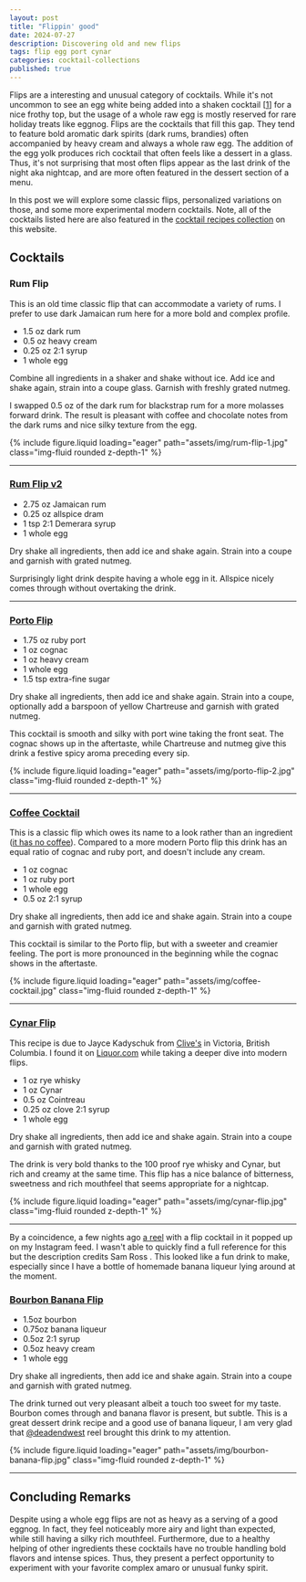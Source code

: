 ```yaml
---
layout: post
title: "Flippin' good"
date: 2024-07-27
description: Discovering old and new flips
tags: flip egg port cynar
categories: cocktail-collections
published: true
---
```


Flips are a interesting and unusual category of cocktails. While it's not uncommon to see an egg white being added into a shaken cocktail [[1](/cocktails/cocktail-recipes/double-lemon-whiskey-sour)] for a nice frothy top, but the usage of a whole raw egg is mostly reserved for rare holiday treats like eggnog. Flips are the cocktails that fill this gap. They tend to feature bold aromatic dark spirits (dark rums, brandies) often accompanied by heavy cream and always a whole raw egg. The addition of the egg yolk produces rich cocktail that often feels like a dessert in a glass. Thus, it's not surprising that most often flips appear as the last drink of the night aka nightcap, and are more often featured in the dessert section of a menu.

In this post we will explore some classic flips, personalized variations on those, and some more experimental modern cocktails. Note, all of the cocktails listed here are also featured in the [cocktail recipes collection](/cocktails/cocktail-recipes) on this website.

## Cocktails

### Rum Flip

This is an old time classic flip that can accommodate a variety of rums. I prefer to use dark Jamaican rum here for a more bold and complex profile.

* 1.5 oz dark rum
* 0.5 oz heavy cream
* 0.25 oz 2:1 syrup
* 1 whole egg

Combine all ingredients in a shaker and shake without ice. Add ice and shake again, strain into a coupe glass. Garnish with freshly grated nutmeg.

I swapped 0.5 oz of the dark rum for blackstrap rum for a more molasses forward drink. The result is pleasant with coffee and chocolate notes from the dark rums and nice silky texture from the egg.

{% include figure.liquid loading="eager" path="assets/img/rum-flip-1.jpg" class="img-fluid rounded z-depth-1" %}

---

### [Rum Flip v2](/cocktails/cocktail-recipes/rum-flip-v2)

* 2.75 oz Jamaican rum
* 0.25 oz allspice dram
* 1 tsp 2:1 Demerara syrup
* 1 whole egg

Dry shake all ingredients, then add ice and shake again. Strain into a coupe and garnish with grated nutmeg.

Surprisingly light drink despite having a whole egg in it. Allspice nicely comes through without overtaking the drink.

---

### [Porto Flip](/cocktails/cocktail-recipes/porto-flip)

* 1.75 oz ruby port
* 1 oz cognac
* 1 oz heavy cream
* 1 whole egg
* 1.5 tsp extra-fine sugar

Dry shake all ingredients, then add ice and shake again. Strain into a coupe, optionally add a barspoon of yellow Chartreuse and garnish with grated nutmeg.

This cocktail is smooth and silky with port wine taking the front seat. The cognac shows up in the aftertaste, while Chartreuse and nutmeg give this drink a festive spicy aroma preceding every sip.

{% include figure.liquid loading="eager" path="assets/img/porto-flip-2.jpg" class="img-fluid rounded z-depth-1" %}

---

### [Coffee Cocktail](/cocktails/cocktail-recipes/coffee-cocktail)

This is a classic flip which owes its name to a look rather than an ingredient ([it has no coffee](https://www.liquor.com/recipes/coffee-cocktail/)). Compared to a more modern Porto flip this drink has an equal ratio of cognac and ruby port, and doesn't include any cream.

* 1 oz cognac
* 1 oz ruby port
* 1 whole egg
* 0.5 oz 2:1 syrup

Dry shake all ingredients, then add ice and shake again. Strain into a coupe and garnish with grated nutmeg.

This cocktail is similar to the Porto flip, but with a sweeter and creamier feeling. The port is more pronounced in the beginning while the cognac shows in the aftertaste.

{% include figure.liquid loading="eager" path="assets/img/coffee-cocktail.jpg" class="img-fluid rounded z-depth-1" %}

---

### [Cynar Flip](/cocktails/cocktail-recipes/cynar-flip)

This recipe is due to Jayce Kadyschuk from [Clive's](https://clivesclassiclounge.com/) in Victoria, British Columbia. I found it on [Liquor.com](https://www.liquor.com/recipes/cynar-flip/) while taking a deeper dive into modern flips.

* 1 oz rye whisky
* 1 oz Cynar
* 0.5 oz Cointreau
* 0.25 oz clove 2:1 syrup
* 1 whole egg

Dry shake all ingredients, then add ice and shake again. Strain into a coupe and garnish with grated nutmeg.

The drink is very bold thanks to the 100 proof rye whisky and Cynar, but rich and creamy at the same time. This flip has a nice balance of bitterness, sweetness and rich mouthfeel that seems appropriate for a nightcap.

{% include figure.liquid loading="eager" path="assets/img/cynar-flip.jpg" class="img-fluid rounded z-depth-1" %}

---

By a coincidence, a few nights ago [a reel](https://www.instagram.com/p/C8hi_s6JllR/) with a flip cocktail in it popped up on my Instagram feed. I wasn't able to quickly find a full reference for this but the description credits Sam Ross <a href="https://www.instagram.com/samueljoelross/?hl=en"><i class="fa-brands fa-instagram"></i></a>. This looked like a fun drink to make, especially since I have a bottle of homemade banana liqueur lying around at the moment.

### [Bourbon Banana Flip](/cocktails/cocktail-recipes/bourbon-banana-flip)

* 1.5oz bourbon
* 0.75oz banana liqueur
* 0.5oz 2:1 syrup
* 0.5oz heavy cream
* 1 whole egg

Dry shake all ingredients, then add ice and shake again. Strain into a coupe and garnish with grated nutmeg.

The drink turned out very pleasant albeit a touch too sweet for my taste. Bourbon comes through and banana flavor is present, but subtle. This is a great dessert drink recipe and a good use of banana liqueur, I am very glad that [@deadendwest](https://www.instagram.com/deadendwest/?g=5) reel brought this drink to my attention.

{% include figure.liquid loading="eager" path="assets/img/bourbon-banana-flip.jpg" class="img-fluid rounded z-depth-1" %}

---

## Concluding Remarks

Despite using a whole egg flips are not as heavy as a serving of a good eggnog. In fact, they feel noticeably more airy and light than expected, while still having a silky rich mouthfeel. Furthermore, due to a healthy helping of other ingredients these cocktails have no trouble handling bold flavors and intense spices. Thus, they present a perfect opportunity to experiment with your favorite complex amaro or unusual funky spirit. 
